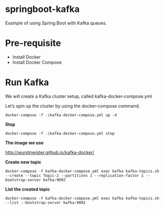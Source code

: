 # springboot-kafka
Example of using Spring Boot with Kafka queues.

# **Pre-requisite**
* Install Docker
* Install Docker Compose

# Run Kafka
We will create a Kafka cluster setup, called kafka-docker-compose.yml

Let’s spin up the cluster by using the docker-compose command.

`docker-compose -f .\kafka-docker-compose.yml up -d`

**Stop**

`docker-compose -f .\kafka-docker-compose.yml stop`

**The image we use**

http://wurstmeister.github.io/kafka-docker/

**Create new topic**

`docker-compose -f kafka-docker-compose.yml exec kafka kafka-topics.sh --create --topic Topic-2 --partitions 1 --replication-factor 1 --bootstrap-server kafka:9092`

**List the created topic**

`docker-compose -f kafka-docker-compose.yml exec kafka kafka-topics.sh --list --bootstrap-server kafka:9092`

